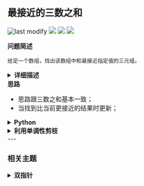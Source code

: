 ## 最接近的三数之和
<!--START_SECTION:badge-->
![last modify](https://img.shields.io/static/v1?label=last%20modify&message=2025-07-08%2016%3A53%3A13&label_color=gray&color=thistle&style=flat-square)
[![](https://img.shields.io/static/v1?label=&message=%E4%B8%AD%E7%AD%89&label_color=gray&color=yellow&style=flat-square)](../../../README.md#中等)
[![](https://img.shields.io/static/v1?label=&message=LeetCode&label_color=gray&color=green&style=flat-square)](../../../README.md#leetcode)
[![](https://img.shields.io/static/v1?label=&message=%E5%8F%8C%E6%8C%87%E9%92%88&label_color=gray&color=blue&style=flat-square)](../../../README.md#双指针)
<!--END_SECTION:badge-->
<!--info
tags: [双指针]
source: LeetCode
level: 中等
number: '0016'
name: 最接近的三数之和
companies: []
-->

<summary><b>问题简述</b></summary> 

```text
给定一个数组，找出该数组中和最接近指定值的三元组。
```


<details><summary><b>详细描述</b></summary> 

```text
给定一个包括 n 个整数的数组 nums 和 一个目标值 target。找出 nums 中的三个整数，使得它们的和与 target 最接近。返回这三个数的和。假定每组输入只存在唯一答案。

示例：
    输入：nums = [-1,2,1,-4], target = 1
    输出：2
    解释：与 target 最接近的和是 2 (-1 + 2 + 1 = 2) 。

提示：
    3 <= nums.length <= 10^3
    -10^3 <= nums[i] <= 10^3
    -10^4 <= target <= 10^4

来源：力扣（LeetCode）
链接：https://leetcode-cn.com/problems/3sum-closest
著作权归领扣网络所有。商业转载请联系官方授权，非商业转载请注明出处。
```

</details>


<summary><b>思路</b></summary> 

- 思路跟三数之和基本一致；
- 当找到比当前更接近的结果时更新；


<details><summary><b>Python</b></summary> 

```python
from typing import List

class Solution:
    def threeSumClosest(self, nums: List[int], target: int) -> int:
        """"""
        nums = sorted(nums)

        L = len(nums)
        ret = nums[0] + nums[1] + nums[2]  # 初始化，len(nums) >= 3
        for i in range(L - 2):

            # 跳过重复元素
            if i > 0 and nums[i] == nums[i - 1]:
                continue

            # 利用单调性剪纸
            min_s = nums[i] + nums[i + 1] + nums[i + 2]  # 最小和
            if min_s > target:
                if abs(min_s - target) < abs(ret - target):
                    ret = min_s
                break

            max_s = nums[i] + nums[L - 2] + nums[L - 1]  # 最大和
            if max_s < target:
                ret = max_s
                continue

            # 初始化双指针
            l, r = i + 1, L - 1
            while l < r:
                s = nums[i] + nums[l] + nums[r]
                if abs(s - target) < abs(ret - target):
                    ret = s

                if s < target:
                    l += 1
                    while l < r and nums[l] == nums[l - 1]: l += 1
                elif s > target:
                    r -= 1
                    while l < r and nums[r] == nums[r + 1]: r -= 1
                else:  # ret == target
                    return ret
        return ret

```

</details>

<details><summary><b>利用单调性剪枝</b></summary> 

- 在经过排序后，每轮迭代时，三数之和的最大值和最小值是确定的；
- 所以如果最小值比目标值大，那么后面无论怎么移动双指针，差值都只会越来越大；最大值比目标值小时同理；
- 代码细节：

    ```python
    # 剪枝：利用单调性
    min_s = nums[i] + nums[i + 1] + nums[i + 2]  # 最小和
    if min_s > target:  # 如果最小和也大于 target，则剩余部分的差值肯定越来越大
        # 容易忽略的一步，注意此时也是有可能出现答案的，比如 ret < 0 < min_s 时
        if abs(min_s - target) < abs(ret - target):
            ret = min_s
        break

    max_s = nums[i] + nums[L - 2] + nums[L - 1]  # 最大和
    if max_s < target:  # 如果最大和也小于 target，则剩余部分的差值肯定越来越大
        ret = max_s  # 此时 ret < max_s < target，所以 max_s 必然比当前 ret 更接近目标值
        continue
    ```

</details>
<!--START_SECTION:relate-->
---

### 相关主题

<details><summary><b>双指针</b></summary>

> [[中等, LeetCode] 三数之和 🔥](LeetCode_0015_中等_三数之和.md)  
> [[中等, LeetCode] 下一个排列 🔥](../../2022/10/LeetCode_0031_中等_下一个排列.md)  
> [[中等, LeetCode] 删除链表的倒数第N个结点 🔥](../../2022/01/LeetCode_0019_中等_删除链表的倒数第N个结点.md)  
> [[中等, LeetCode] 最长回文子串 🔥](LeetCode_0005_中等_最长回文子串.md)  
> [[中等, LeetCode] 有效三角形的个数](LeetCode_0611_中等_有效三角形的个数.md)  
> [[中等, LeetCode] 盛最多水的容器 🔥](LeetCode_0011_中等_盛最多水的容器.md)  
> [[中等, 剑指Offer] 最长不含重复字符的子字符串](../12/剑指Offer_4800_中等_最长不含重复字符的子字符串.md)  
> [[中等, 牛客] 三数之和 🔥](../../2022/03/牛客_0054_中等_三数之和.md)  
> [[中等, 牛客] 删除链表的倒数第n个节点](../../2022/03/牛客_0053_中等_删除链表的倒数第n个节点.md)  
> [[中等, 牛客] 合并两个有序的数组](../../2022/01/牛客_0022_中等_合并两个有序的数组.md)  
  > 
> [[困难, LeetCode] 接雨水 🔥](LeetCode_0042_困难_接雨水.md)  
> [[困难, 牛客] 接雨水问题 🔥](../../2022/05/牛客_0128_困难_接雨水问题.md)  
  > 
> [[简单, LeetCode] 两数之和II-输入有序数组](../../2022/07/LeetCode_0167_简单_两数之和II-输入有序数组.md)  
> [[简单, LeetCode] 链表的中间结点](../../2022/06/LeetCode_0876_简单_链表的中间结点.md)  
> [[简单, 剑指Offer] 两个链表的第一个公共节点](../../2022/01/剑指Offer_5200_简单_两个链表的第一个公共节点.md)  
> [[简单, 剑指Offer] 和为s的两个数字](../../2022/01/剑指Offer_5701_简单_和为s的两个数字.md)  
> [[简单, 剑指Offer] 和为s的连续正数序列](../../2022/01/剑指Offer_5702_简单_和为s的连续正数序列.md)  
> [[简单, 剑指Offer] 翻转单词顺序](../../2022/01/剑指Offer_5801_简单_翻转单词顺序.md)  
> [[简单, 剑指Offer] 调整数组顺序使奇数位于偶数前面](../11/剑指Offer_2100_简单_调整数组顺序使奇数位于偶数前面.md)  
> [[简单, 剑指Offer] 链表中倒数第k个节点](../11/剑指Offer_2200_简单_链表中倒数第k个节点.md)  
> [[简单, 牛客] 判断链表中是否有环](../../2022/01/牛客_0004_简单_判断链表中是否有环.md)  
> [[简单, 牛客] 反转字符串](../../2022/04/牛客_0103_简单_反转字符串.md)  
> [[简单, 牛客] 链表中倒数最后k个结点](../../2022/03/牛客_0069_简单_链表中倒数最后k个结点.md)  
> [[简单, 牛客] 链表中环的入口结点](../../2022/01/牛客_0003_简单_链表中环的入口结点.md)  
  > 

</details>
<!--END_SECTION:relate-->